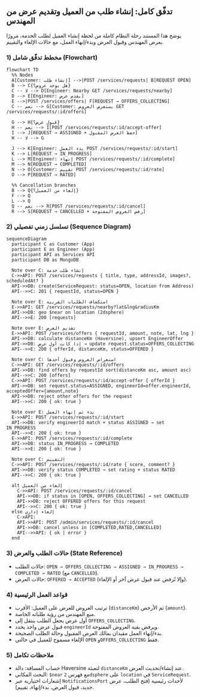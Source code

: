 ## تدفّق كامل: إنشاء طلب من العميل وتقديم عرض من المهندس

يوضح هذا المستند رحلة النظام كاملة من لحظة إنشاء العميل لطلب الخدمة، مرورًا بعرض المهندس وقبول العرض وبدء/إنهاء العمل، مع حالات الإلغاء والتقييم.

### 1) مخطط تدفّق شامل (Flowchart)
```mermaid
flowchart TD
  %% Nodes
  A[Customer: إنشاء طلب] -->|POST /services/requests| B[REQUEST OPEN]
  B --> C{هل يوجد عروض؟}
  C -- لا --> D[Engineer: Nearby GET /services/requests/nearby]
  D --> E[Engineer: يقدم عرض]
  E -->|POST /services/offers| F[REQUEST → OFFERS_COLLECTING]
  C -- نعم --> G[Customer: يستعرض العروض GET /services/requests/:id/offers]

  G --> H{قبول عرض؟}
  H -- نعم --> I[POST /services/requests/:id/accept-offer]
  I --> J[REQUEST → ASSIGNED + حفظ العرض المقبول]
  H -- لا --> G

  J --> K[Engineer: بدء العمل POST /services/requests/:id/start]
  K --> L[REQUEST → IN_PROGRESS]
  L --> M[Engineer: إنهاء POST /services/requests/:id/complete]
  M --> N[REQUEST → COMPLETED]
  N --> O[Customer: تقييم POST /services/requests/:id/rate]
  O --> P[REQUEST → RATED]

  %% Cancellation branches
  B --> Q{إلغاء من العميل؟}
  F --> Q
  L --> Q
  Q -- نعم --> R[POST /services/requests/:id/cancel]
  R --> S[REQUEST → CANCELLED + رفض العروض المفتوحة]
```

### 2) تسلسل زمني تفصيلي (Sequence Diagram)
```mermaid
sequenceDiagram
  participant C as Customer (App)
  participant E as Engineer (App)
  participant API as Services API
  participant DB as MongoDB

  Note over C: إنشاء طلب خدمة
  C->>API: POST /services/requests { title, type, addressId, images?, scheduledAt? }
  API->>DB: create(ServiceRequest: status=OPEN, location from Address)
  API-->>C: 201 { requestId, status=OPEN }

  Note over E: استكشاف الطلبات القريبة
  E->>API: GET /services/requests/nearby?lat&lng&radiusKm
  API->>DB: geo $near on location (2dsphere)
  API-->>E: 200 [requests]

  Note over E: تقديم العرض
  E->>API: POST /services/offers { requestId, amount, note, lat, lng }
  API->>DB: calculate distanceKm (Haversine), upsert EngineerOffer
  API->>DB: إذا كانت أول عرض → update request.status=OFFERS_COLLECTING
  API-->>E: 200 { offerId, distanceKm, status=OFFERED }

  Note over C: استعراض العروض وقبول أحدها
  C->>API: GET /services/requests/:id/offers
  API->>DB: find offers by requestId sort(distanceKm asc, amount asc)
  API-->>C: 200 [offers]
  C->>API: POST /services/requests/:id/accept-offer { offerId }
  API->>DB: set request.status=ASSIGNED, engineerId=offer.engineerId, acceptedOffer={amount,note}
  API->>DB: reject other offers for the request
  API-->>C: 200 { ok: true }

  Note over E: بدء ثم إنهاء العمل
  E->>API: POST /services/requests/:id/start
  API->>DB: verify engineerId match + status ASSIGNED → set IN_PROGRESS
  API-->>E: 200 { ok: true }
  E->>API: POST /services/requests/:id/complete
  API->>DB: status IN_PROGRESS → COMPLETED
  API-->>E: 200 { ok: true }

  Note over C: التقييم
  C->>API: POST /services/requests/:id/rate { score, comment? }
  API->>DB: verify status COMPLETED → set rating + status RATED
  API-->>C: 200 { ok: true }

  alt إلغاء من العميل
    C->>API: POST /services/requests/:id/cancel
    API->>DB: if status in [OPEN, OFFERS_COLLECTING] → set CANCELLED
    API->>DB: reject OFFERED offers for this request
    API-->>C: 200 { ok: true }
  else إلغاء إداري
    C-xAPI: 
    API->>API: POST /admin/services/requests/:id/cancel
    API->>DB: cancel unless in [COMPLETED,RATED,CANCELLED]
    API-->>API: { ok | error }
  end
```

### 3) حالات الطلب والعرض (State Reference)
- حالات الطلب: `OPEN → OFFERS_COLLECTING → ASSIGNED → IN_PROGRESS → COMPLETED → RATED` (مع `CANCELLED`).
- حالات العرض: `OFFERED → ACCEPTED` (وإلا تُرفض عند قبول عرض آخر أو الإلغاء).

### 4) قواعد العمل الرئيسية
- ترتيب العروض للعرض على العميل: الأقرب (`distanceKm`) ثم الأرخص (`amount`).
- منع المهندس من رؤية طلباته الخاصة.
- أول عرض يجعل الطلب ينتقل إلى `OFFERS_COLLECTING`.
- قبول عرض واحد يحدد `engineerId` ويرفض بقية العروض المفتوحة.
- بدء/إنهاء العمل مقيدان بمالك العرض المقبول وحالة الطلب الصحيحة.
- الإلغاء مسموح للعميل في حالتي `OPEN` و`OFFERS_COLLECTING` فقط.

### 5) ملاحظات تكامل
- حساب المسافة: دالة Haversine لتعبئة `distanceKm` عند إنشاء/تحديث العرض.
- البحث المكاني: `$near` مع فهرس `2dsphere` على `location` في `ServiceRequest`.
- إشعارات اختيارية عبر `NotificationsPort` لأحداث رئيسية (فتح الطلب، عرض جديد، قبول العرض، بدء/إنهاء، تقييم).


